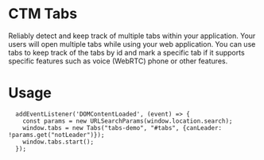 # CTM Tabs

Reliably detect and keep track of multiple tabs within your application.
Your users will open multiple tabs while using your web application.  You can use tabs to keep track of the 
tabs by id and mark a specific tab if it supports specific features such as voice (WebRTC) phone or other features.


# Usage

```
  addEventListener('DOMContentLoaded', (event) => {
    const params = new URLSearchParams(window.location.search);
    window.tabs = new Tabs("tabs-demo", "#tabs", {canLeader: !params.get("notLeader")});
    window.tabs.start();
  });
```
